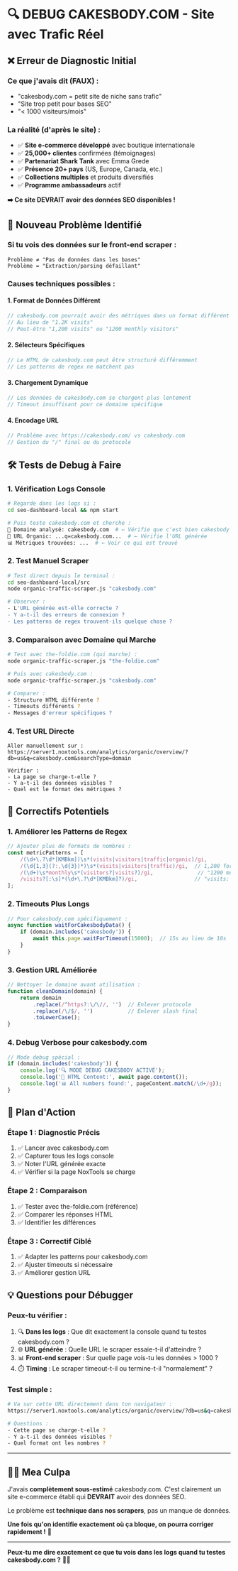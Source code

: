 # 🔍 DEBUG CAKESBODY.COM - Site avec Trafic Réel

## ❌ **Erreur de Diagnostic Initial**

### **Ce que j'avais dit (FAUX)** :
- "cakesbody.com = petit site de niche sans trafic"
- "Site trop petit pour bases SEO"
- "< 1000 visiteurs/mois"

### **La réalité (d'après le site)** :
- ✅ **Site e-commerce développé** avec boutique internationale
- ✅ **25,000+ clientes** confirmées (témoignages)
- ✅ **Partenariat Shark Tank** avec Emma Grede
- ✅ **Présence 20+ pays** (US, Europe, Canada, etc.)
- ✅ **Collections multiples** et produits diversifiés
- ✅ **Programme ambassadeurs** actif

**➡️ Ce site DEVRAIT avoir des données SEO disponibles !**

## 🎯 **Nouveau Problème Identifié**

### **Si tu vois des données sur le front-end scraper** :
```
Problème ≠ "Pas de données dans les bases"
Problème = "Extraction/parsing défaillant"
```

### **Causes techniques possibles** :

#### **1. Format de Données Différent**
```javascript
// cakesbody.com pourrait avoir des métriques dans un format différent :
// Au lieu de "1.2K visits"
// Peut-être "1,200 visits" ou "1200 monthly visitors"
```

#### **2. Sélecteurs Spécifiques**
```javascript
// Le HTML de cakesbody.com peut être structuré différemment
// Les patterns de regex ne matchent pas
```

#### **3. Chargement Dynamique**
```javascript
// Les données de cakesbody.com se chargent plus lentement
// Timeout insuffisant pour ce domaine spécifique
```

#### **4. Encodage URL**
```javascript
// Problème avec https://cakesbody.com/ vs cakesbody.com
// Gestion du "/" final ou du protocole
```

## 🛠️ **Tests de Debug à Faire**

### **1. Vérification Logs Console**
```bash
# Regarde dans les logs si :
cd seo-dashboard-local && npm start

# Puis teste cakesbody.com et cherche :
🎯 Domaine analysé: cakesbody.com  # ← Vérifie que c'est bien cakesbody
🎯 URL Organic: ...q=cakesbody.com...  # ← Vérifie l'URL générée
📊 Métriques trouvées: ...  # ← Voir ce qui est trouvé
```

### **2. Test Manuel Scraper**
```bash
# Test direct depuis le terminal :
cd seo-dashboard-local/src
node organic-traffic-scraper.js "cakesbody.com"

# Observer :
- L'URL générée est-elle correcte ?
- Y a-t-il des erreurs de connexion ?
- Les patterns de regex trouvent-ils quelque chose ?
```

### **3. Comparaison avec Domaine qui Marche**
```bash
# Test avec the-foldie.com (qui marche) :
node organic-traffic-scraper.js "the-foldie.com"

# Puis avec cakesbody.com :
node organic-traffic-scraper.js "cakesbody.com"

# Comparer :
- Structure HTML différente ?
- Timeouts différents ?
- Messages d'erreur spécifiques ?
```

### **4. Test URL Directe**
```
Aller manuellement sur :
https://server1.noxtools.com/analytics/organic/overview/?db=us&q=cakesbody.com&searchType=domain

Vérifier :
- La page se charge-t-elle ?
- Y a-t-il des données visibles ?
- Quel est le format des métriques ?
```

## 🔧 **Correctifs Potentiels**

### **1. Améliorer les Patterns de Regex**
```javascript
// Ajouter plus de formats de nombres :
const metricPatterns = [
    /(\d+\.?\d*[KMBkm])\s*(visits|visitors|traffic|organic)/gi,
    /(\d{1,3}(?:,\d{3})*)\s*(visits|visitors|traffic)/gi,  // 1,200 format
    /(\d+)\s*monthly\s*(visitors?|visits?)/gi,              // "1200 monthly visitors"
    /visits?[:\s]*(\d+\.?\d*[KMBkm]?)/gi,                  // "visits: 1.2K"
];
```

### **2. Timeouts Plus Longs**
```javascript
// Pour cakesbody.com spécifiquement :
async function waitForCakesbodyData() {
    if (domain.includes('cakesbody')) {
        await this.page.waitForTimeout(15000);  // 15s au lieu de 10s
    }
}
```

### **3. Gestion URL Améliorée**
```javascript
// Nettoyer le domaine avant utilisation :
function cleanDomain(domain) {
    return domain
        .replace(/^https?:\/\//, '')  // Enlever protocole
        .replace(/\/$/, '')           // Enlever slash final
        .toLowerCase();
}
```

### **4. Debug Verbose pour cakesbody.com**
```javascript
// Mode debug spécial :
if (domain.includes('cakesbody')) {
    console.log('🔍 MODE DEBUG CAKESBODY ACTIVÉ');
    console.log('📄 HTML Content:', await page.content());
    console.log('📊 All numbers found:', pageContent.match(/\d+/g));
}
```

## 🎯 **Plan d'Action**

### **Étape 1 : Diagnostic Précis**
1. ✅ Lancer avec cakesbody.com
2. ✅ Capturer tous les logs console
3. ✅ Noter l'URL générée exacte
4. ✅ Vérifier si la page NoxTools se charge

### **Étape 2 : Comparaison**
1. ✅ Tester avec the-foldie.com (référence)
2. ✅ Comparer les réponses HTML
3. ✅ Identifier les différences

### **Étape 3 : Correctif Ciblé**
1. ✅ Adapter les patterns pour cakesbody.com
2. ✅ Ajuster timeouts si nécessaire
3. ✅ Améliorer gestion URL

## 💡 **Questions pour Débugger**

### **Peux-tu vérifier** :
1. 🔍 **Dans les logs** : Que dit exactement la console quand tu testes cakesbody.com ?
2. 🌐 **URL générée** : Quelle URL le scraper essaie-t-il d'atteindre ?
3. 📊 **Front-end scraper** : Sur quelle page vois-tu les données > 1000 ?
4. ⏱️ **Timing** : Le scraper timeout-t-il ou termine-t-il "normalement" ?

### **Test simple** :
```bash
# Va sur cette URL directement dans ton navigateur :
https://server1.noxtools.com/analytics/organic/overview/?db=us&q=cakesbody.com&searchType=domain

# Questions :
- Cette page se charge-t-elle ?
- Y a-t-il des données visibles ?
- Quel format ont les nombres ?
```

---

## 🤦‍♂️ **Mea Culpa**

J'avais **complètement sous-estimé** cakesbody.com. C'est clairement un site e-commerce établi qui **DEVRAIT** avoir des données SEO.

Le problème est **technique dans nos scrapers**, pas un manque de données. 

**Une fois qu'on identifie exactement où ça bloque, on pourra corriger rapidement !** 🔧

---

**Peux-tu me dire exactement ce que tu vois dans les logs quand tu testes cakesbody.com ?** 🕵️‍♀️